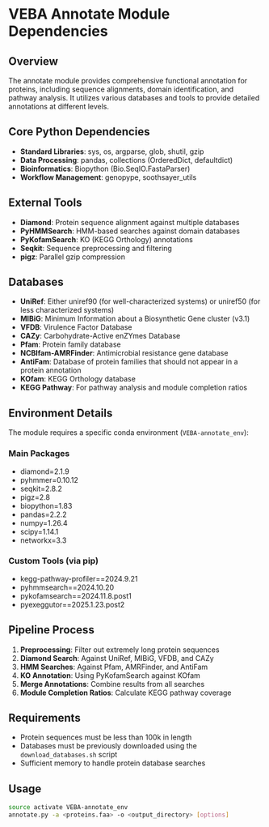 # VEBA Annotate Module Dependencies

## Overview
The annotate module provides comprehensive functional annotation for proteins, including sequence alignments, domain identification, and pathway analysis. It utilizes various databases and tools to provide detailed annotations at different levels.

## Core Python Dependencies
- **Standard Libraries**: sys, os, argparse, glob, shutil, gzip
- **Data Processing**: pandas, collections (OrderedDict, defaultdict)
- **Bioinformatics**: Biopython (Bio.SeqIO.FastaParser)
- **Workflow Management**: genopype, soothsayer_utils

## External Tools
- **Diamond**: Protein sequence alignment against multiple databases
- **PyHMMSearch**: HMM-based searches against domain databases
- **PyKofamSearch**: KO (KEGG Orthology) annotations
- **Seqkit**: Sequence preprocessing and filtering
- **pigz**: Parallel gzip compression

## Databases
- **UniRef**: Either uniref90 (for well-characterized systems) or uniref50 (for less characterized systems)
- **MIBiG**: Minimum Information about a Biosynthetic Gene cluster (v3.1)
- **VFDB**: Virulence Factor Database
- **CAZy**: Carbohydrate-Active enZYmes Database
- **Pfam**: Protein family database
- **NCBIfam-AMRFinder**: Antimicrobial resistance gene database
- **AntiFam**: Database of protein families that should not appear in a protein annotation 
- **KOfam**: KEGG Orthology database
- **KEGG Pathway**: For pathway analysis and module completion ratios

## Environment Details
The module requires a specific conda environment (`VEBA-annotate_env`):

### Main Packages
- diamond=2.1.9
- pyhmmer=0.10.12
- seqkit=2.8.2
- pigz=2.8
- biopython=1.83
- pandas=2.2.2
- numpy=1.26.4
- scipy=1.14.1
- networkx=3.3

### Custom Tools (via pip)
- kegg-pathway-profiler==2024.9.21
- pyhmmsearch==2024.10.20
- pykofamsearch==2024.11.8.post1
- pyexeggutor==2025.1.23.post2

## Pipeline Process
1. **Preprocessing**: Filter out extremely long protein sequences
2. **Diamond Search**: Against UniRef, MIBiG, VFDB, and CAZy
3. **HMM Searches**: Against Pfam, AMRFinder, and AntiFam
4. **KO Annotation**: Using PyKofamSearch against KOfam
5. **Merge Annotations**: Combine results from all searches
6. **Module Completion Ratios**: Calculate KEGG pathway coverage

## Requirements
- Protein sequences must be less than 100k in length
- Databases must be previously downloaded using the `download_databases.sh` script
- Sufficient memory to handle protein database searches

## Usage
```bash
source activate VEBA-annotate_env
annotate.py -a <proteins.faa> -o <output_directory> [options]
```